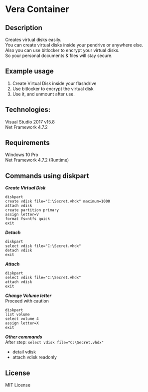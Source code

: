# Vera Container
## Description
Creates virtual disks easily.  
You can create virtual disks inside your pendrive or anywhere else.  
Also you can use bitlocker to encrypt your virtual disks.  
So your personal documents & files will stay secure.

## Example usage
1. Create Virtual Disk inside your flashdrive
2. Use bitlocker to encrypt the virtual disk
3. Use it, and unmount after use.

## Technologies:
Visual Studio 2017 v15.8  
Net Framework 4.7.2  

## Requirements
Windows 10 Pro  
Net Framework 4.7.2 (Runtime)

## Commands using diskpart
***Create Virtual Disk***
```
diskpart
create vdisk file="C:\Secret.vhdx" maximum=1000
attach vdisk
create partition primary
assign letter=V
format fs=ntfs quick
exit
```

***Detach***
```
diskpart
select vdisk file="C:\Secret.vhdx"
detach vdisk
exit
```

***Attach***
```
diskpart
select vdisk file="C:\Secret.vhdx"
attach vdisk
exit
```

***Change Volume letter***  
Proceed with caution
```
diskpart
list volume
select volume 4
assign letter=X
exit
```
***Other commands***  
After step: `select vdisk file="C:\Secret.vhdx"`
* detail vdisk
* attach vdisk readonly

## License
MIT License
